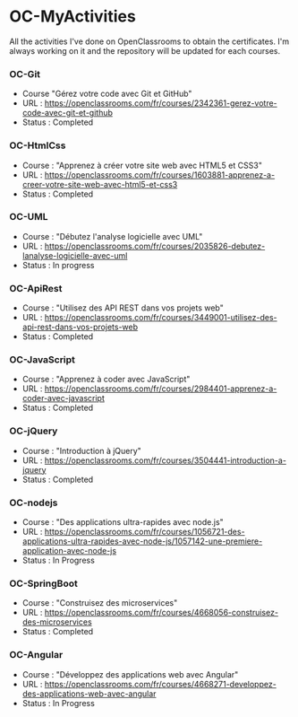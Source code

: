 # OC-MyActivities

All the activities I've done on OpenClassrooms to obtain the certificates.
I'm always working on it and the repository will be updated for each courses.

### OC-Git
* Course "Gérez votre code avec Git et GitHub"
* URL : https://openclassrooms.com/fr/courses/2342361-gerez-votre-code-avec-git-et-github
* Status : Completed

### OC-HtmlCss
* Course : "Apprenez à créer votre site web avec HTML5 et CSS3"
* URL : https://openclassrooms.com/fr/courses/1603881-apprenez-a-creer-votre-site-web-avec-html5-et-css3
* Status : Completed

### OC-UML
* Course : "Débutez l'analyse logicielle avec UML"
* URL : https://openclassrooms.com/fr/courses/2035826-debutez-lanalyse-logicielle-avec-uml
* Status : In progress

### OC-ApiRest
* Course : "Utilisez des API REST dans vos projets web"
* URL : https://openclassrooms.com/fr/courses/3449001-utilisez-des-api-rest-dans-vos-projets-web
* Status : Completed

### OC-JavaScript
* Course : "Apprenez à coder avec JavaScript"
* URL : https://openclassrooms.com/fr/courses/2984401-apprenez-a-coder-avec-javascript
* Status : Completed

### OC-jQuery
* Course : "Introduction à jQuery"
* URL : https://openclassrooms.com/fr/courses/3504441-introduction-a-jquery 
* Status : Completed

### OC-nodejs
* Course : "Des applications ultra-rapides avec node.js"
* URL : https://openclassrooms.com/fr/courses/1056721-des-applications-ultra-rapides-avec-node-js/1057142-une-premiere-application-avec-node-js  
* Status : In Progress

### OC-SpringBoot
* Course : "Construisez des microservices"
* URL : https://openclassrooms.com/fr/courses/4668056-construisez-des-microservices
* Status : Completed

### OC-Angular
* Course : "Développez des applications web avec Angular"
* URL : https://openclassrooms.com/fr/courses/4668271-developpez-des-applications-web-avec-angular
* Status : In Progress